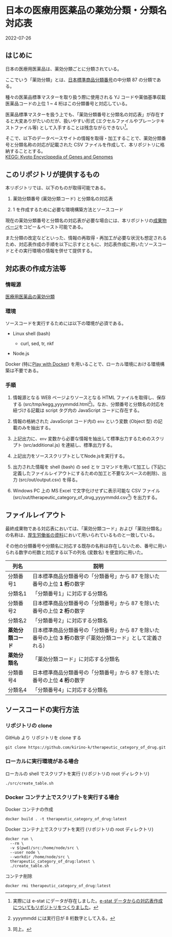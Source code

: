 # 日本の医療用医薬品の薬効分類・分類名対応表

2022-07-26


## はじめに

日本の医療用医薬品は、薬効分類ごとに分類されている。<br>

ここでいう「薬効分類」とは、[日本標準商品分類番号](https://www.soumu.go.jp/toukei_toukatsu/index/seido/syouhin/2index.htm)の中分類 87 の分類である。

種々の医薬品標準マスターを取り扱う際に使用される YJ コードや薬価基準収載医薬品コードの上位 1 ~ 4 桁はこの分類番号と対応している。

医薬品標準マスターを扱う上でも、「薬効分類番号と分類名の対応表」が存在すると大変ありがたいのだが、扱いやすい形式 (エクセルファイルやプレーンテキストファイル等) として入手することは残念ながらできない[^注1]。

そこで、以下のデータベースサイトの情報を取得・加工することで、薬効分類番号と分類名称の対応が記載された CSV ファイルを作成して、本リポジトリに格納することとする。<br>
[KEGG: Kyoto Encyclopedia of Genes and Genomes](https://www.kegg.jp/kegg/)

[^注1]: 実際には e-stat にデータが存在しました。[e-stat データからの対応表作成についてもリポジトリをつくりました]()。

## このリポジトリが提供するもの

本リポジトリでは、以下のものが取得可能である。

1. 薬効分類番号 (薬効分類コード) と分類名の対応表 

2. 1 を作成するために必要な環境構築方法とソースコード

現在の薬効分類番号と分類名の対応表が必要な場合には、本リポジトリの[成果物ページ](https://github.com/kirino-k/therapeutic_category_of_drug/blob/main/src/out/output.csv)をコピー＆ペースト可能である。

また分類の改定などといった、情報の再取得・再加工が必要な状況も想定されるため、対応表作成の手順を以下に示すとともに、対応表作成に用いたソースコードとその実行環境の情報を併せて提供する。


## 対応表の作成方法等

### 情報源

[医療用医薬品の薬効分類](https://www.kegg.jp/brite/jp08301)

### 環境

ソースコードを実行するためには以下の環境が必須である。

- Linux shell (bash)
    - curl, sed, tr, nkf

- Node.js

Docker (特に[Play with Docker](https://labs.play-with-docker.com/)) を用いることで、ローカル環境における環境構築は不要である。

### 手順

1. 情報源となる WEB ページよりソースとなる HTML ファイルを取得し、保存する (src/tmp/kegg_yyyymmdd.html[^注2])。なお、分類番号と分類名の対応を紐づける記載は script タグ内の JavaScript コードに存在する。

1. 情報の格納された JavaScript コード内の `env` という変数 (Object 型) の記載のみを抽出する。

1. 上記出力に、`env` 変数から必要な情報を抽出して標準出力するためのスクリプト (src/additional.js) を連結し、標準出力する。

1. 上記出力をソーススクリプトとしてNode.jsを実行する。

1. 出力された情報を shell (bash) の sed と tr コマンドを用いて加工し (下記に定義したファイルレイアウトにするための加工と不要なスペースの削除)、出力 (src/out/output.csv) を得る。

1. Windows PC 上の MS Excel で文字化けせずに表示可能な CSV ファイル (src/out/therapeutic_category_of_drug_yyyymmdd.csv[^注3]) を出力する。

[^注2]: yyyymmdd には実行日が 8 桁数字として入る。
[^注3]: 同上。


## ファイルレイアウト

最終成果物である対応表においては、「薬効分類コード」および「薬効分類名」の名称は、[厚生労働省の資料](https://www.mhlw.go.jp/content/11120000/000953106.pdf)において用いられているものと一致している。

その他の分類番号や分類名に対応する既存の名称は存在しないため、番号に用いられる数字の桁数と対応する以下の列名 (変数名) を便宜的に用いた。

| 列名              | 説明                                                                                                             |
|-------------------|------------------------------------------------------------------------------------------------------------------|
|分類番号1          | 日本標準商品分類番号の「分類番号」から 87 を除いた番号の上位 **1 桁**の数字                                      |
|分類名1            | 「分類番号1」に対応する分類名                                                                                    |
|分類番号2          | 日本標準商品分類番号の「分類番号」から 87 を除いた番号の上位 **2 桁**の数字                                      |
|分類名2            | 「分類番号2」に対応する分類名                                                                                    |
|**薬効分類コード** | 日本標準商品分類番号の「分類番号」から 87 を除いた番号の上位 **3 桁**の数字 (「薬効分類コード」として定義される) |
|**薬効分類名**     | 「薬効分類コード」に対応する分類名                                                                               |
|分類番号4          | 日本標準商品分類番号の「分類番号」から 87 を除いた番号の上位 **4 桁**の数字                                      |
|分類名4            | 「分類番号4」に対応する分類名                                                                                    |

## ソースコードの実行方法


### リポジトリの clone

GitHub より リポジトリを clone する

```
git clone https://github.com/kirino-k/therapeutic_category_of_drug.git
```

### ローカルに実行環境がある場合

ローカルの shell でスクリプトを実行 (リポジトリの root ディレクトリ)

```
./src/create_table.sh
```

### Docker コンテナ上でスクリプトを実行する場合

Docker コンテナの作成

```
docker build . -t therapeutic_category_of_drug:latest
```

Docker コンテナ上でスクリプトを実行 (リポジトリの root ディレクトリ)

```
docker run \
  --rm \
  -v $(pwd)/src:/home/node/src \
  --user node \
  --workdir /home/node/src \
  therapeutic_category_of_drug:latest \
  ./create_table.sh    
```

コンテナ削除

```
docker rmi therapeutic_category_of_drug:latest
```

